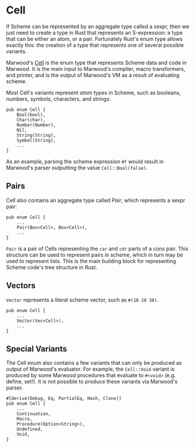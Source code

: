 [cell]: https://github.com/strtok/marwood/blob/master/marwood/src/cell.rs
[parser]: https://github.com/strtok/marwood/blob/master/marwood/src/parse.rs
[lexer]: https://github.com/strtok/marwood/blob/master/marwood/src/lex.rs
[sexpr]: https://en.wikipedia.org/wiki/S-expression

# Cell

If Scheme can be represented by an aggregate type called a sexpr, then we just need to create a type in Rust that represents an S-expression: a type that can be either an atom, or a pair. Fortunately Rust's enum type allows exactly this: the creation of a type that represents one of several possible variants.

Marwood's [Cell] is the enum type that represents Scheme data and code in Marwood. It is the main input to Marwood's compiler, macro transformers, and printer, and is the output of Marwood's VM as a result of evaluating scheme.

Most Cell's variants represent *atom* types in Scheme, such as booleans, numbers, symbols, characters, and strings:

```rust,noplayground
pub enum Cell {
    Bool(bool),
    Char(char),
    Number(Number),
    Nil,
    String(String),
    Symbol(String),
    ...
}
```

As an example, parsing the scheme expression `#f` would result in Marwood's parser outputting the value `Cell::Bool(false)`.

## Pairs

Cell also contains an aggregate type called *Pair*, which represents a sexpr pair:

```rust,noplayground
pub enum Cell {
    ...
    Pair(Box<Cell>, Box<Cell>),
    ...
}
```

`Pair` is a pair of Cells representing the `car` and `cdr` parts of a cons pair. This structure can be used to represent pairs in scheme, which in turn may be used to represent lists. This is the main building block for representing Scheme code's tree structure in Rust.

## Vectors

`Vector` represents a literal scheme vector, such as `#(10 20 30)`.

```rust,noplayground
pub enum Cell {
    ...
    Vector(Vec<Cell>),
    ...
}
```

## Special Variants

The Cell enum also contains a few variants that can only be produced as output of Marwood's evaluator. For example, the `Cell::Void` variant is produced by some Marwood procedures that evaluate to `#<void>` (e.g. define, set!). It is not possible to produce these variants via Marwood's parser.

```rust,noplayground
#[derive(Debug, Eq, PartialEq, Hash, Clone)]
pub enum Cell {
    ...
    Continuation,
    Macro,
    Procedure(Option<String>),
    Undefined,
    Void,
}

```